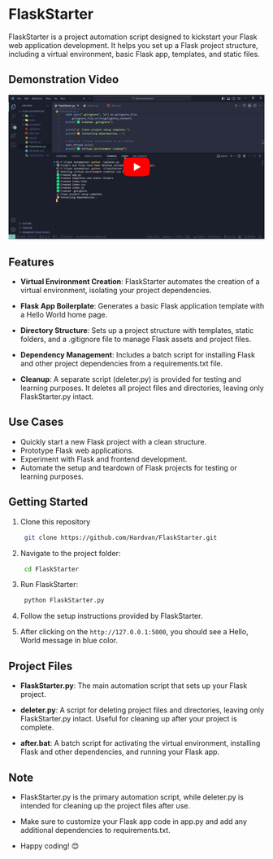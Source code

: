# FlaskStarter

FlaskStarter is a project automation script designed to kickstart your Flask web application development. It helps you set up a Flask project structure, including a virtual environment, basic Flask app, templates, and static files.

## Demonstration Video

[![FlaskStarter Demonstration](./video/thumbnail2.png)](https://youtu.be/5-Lp_lMpJmo)

## Features

- **Virtual Environment Creation**: FlaskStarter automates the creation of a virtual environment, isolating your project dependencies.

- **Flask App Boilerplate**: Generates a basic Flask application template with a Hello World home page.

- **Directory Structure**: Sets up a project structure with templates, static folders, and a .gitignore file to manage Flask assets and project files.

- **Dependency Management**: Includes a batch script for installing Flask and other project dependencies from a requirements.txt file.

- **Cleanup**: A separate script (deleter.py) is provided for testing and learning purposes. It deletes all project files and directories, leaving only FlaskStarter.py intact.

## Use Cases

- Quickly start a new Flask project with a clean structure.
- Prototype Flask web applications.
- Experiment with Flask and frontend development.
- Automate the setup and teardown of Flask projects for testing or learning purposes.

## Getting Started

1. Clone this repository

   ```bash
    git clone https://github.com/Hardvan/FlaskStarter.git
   ```

2. Navigate to the project folder:

   ```bash
    cd FlaskStarter
   ```

3. Run FlaskStarter:

   ```bash
    python FlaskStarter.py
   ```

4. Follow the setup instructions provided by FlaskStarter.

5. After clicking on the `http://127.0.0.1:5000`, you should see a Hello, World message in blue color.

## Project Files

- **FlaskStarter.py**: The main automation script that sets up your Flask project.

- **deleter.py**: A script for deleting project files and directories, leaving only FlaskStarter.py intact. Useful for cleaning up after your project is complete.

- **after.bat**: A batch script for activating the virtual environment, installing Flask and other dependencies, and running your Flask app.

## Note

- FlaskStarter.py is the primary automation script, while deleter.py is intended for cleaning up the project files after use.

- Make sure to customize your Flask app code in app.py and add any additional dependencies to requirements.txt.

- Happy coding! 😊
